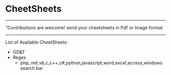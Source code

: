 # CheetSheets
<hr/>
"Contributions are welcome! send your cheetsheets in Pdf or Image format
<hr/>
List of Available CheetSheets:
  <ul>
    <li>GD&T</li>
    <li>Regex <br/> <ul><li>php,.net,vb,c,c++,c#,python,javascript,word,excel,access,windows search bar</li></ul></li>
  </ul>
